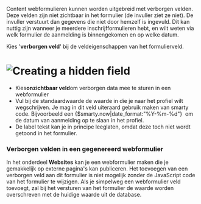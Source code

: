 Content webformulieren kunnen worden uitgebreid met verborgen velden.
Deze velden zijn niet zichtbaar in het formulier (de invuller ziet ze
niet). De invuller verstuurt dan gegevens die niet door hemzelf is
ingevuld. Dit kan nuttig zijn wanneer je meerdere inschrijfformulieren
hebt, en wilt weten via welk formulier de aanmelding is binnengekomen en
op welke datum.

Kies '**verborgen veld**' bij de veldeigenschappen van het
formulierveld.

![Creating a hidden field](hiddenfield2.png)
============================================

-   Kies**onzichtbaar veld**om verborgen data mee te sturen in een
    webformulier
-   Vul bij de standaardwaarde de waarde in die je naar het profiel wilt
    wegschrijven. Je mag in dit veld uiteraard gebruik maken van smarty
    code. Bijvoorbeeld een {\$smarty.now|date\_format:"%Y-%m-%d"}  om de
    datum van aanmelding op te slaan in het profiel.
-   De label tekst kan je in principe leeglaten, omdat deze toch niet
    wordt getoond in het formulier.

### Verborgen velden in een gegenereerd webformulier

In het onderdeel **Websites** kan je een webformulier maken die je
gemakkelijk op externe pagina's kan publiceren. Het toevoegen van een
verborgen veld aan dit formulier is niet mogelijk zonder de JavaScript
code van het formulier te wijzigen. Als je simpelweg een webformulier
veld toevoegt, zal bij het versturen van het formulier de waarde worden
overschreven met de huidige waarde uit de database.

